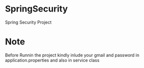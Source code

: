 # SpringSecurity

Spring Security Project

# Note

Before Runnin the project kindly inlude your gmail and password in application.properties and also in service class
